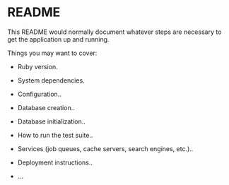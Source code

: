 # README

This README would normally document whatever steps are necessary to get the
application up and running.

Things you may want to cover:

* Ruby version.

* System dependencies.

* Configuration..

* Database creation..

* Database initialization..

* How to run the test suite..

* Services (job queues, cache servers, search engines, etc.)..

* Deployment instructions..

* ...

